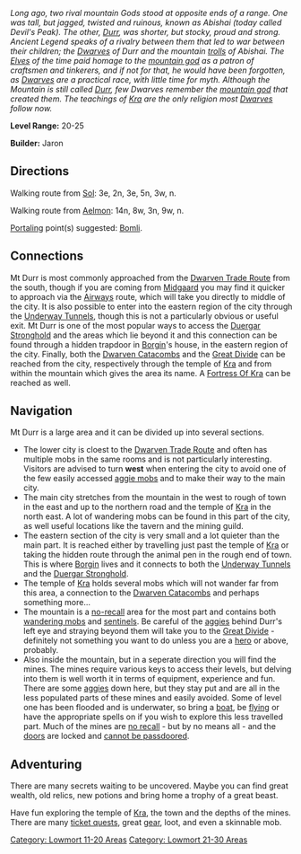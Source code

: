 *Long ago, two rival mountain Gods stood at opposite ends of a range.
One was tall, but jagged, twisted and ruinous, known as Abishai (today
called Devil's Peak). The other, [Durr](Durr "wikilink"), was shorter,
but stocky, proud and strong. Ancient Legend speaks of a rivalry between
them that led to war between their children; the
[Dwarves](Dwarves "wikilink") of Durr and the mountain
[trolls](Trolls "wikilink") of Abishai. The [Elves](Elves "wikilink") of
the time paid homage to the [mountain god](Durr "wikilink") as a patron
of craftsmen and tinkerers, and if not for that, he would have been
forgotten, as [Dwarves](Dwarves "wikilink") are a practical race, with
little time for myth. Although the Mountain is still called
[Durr](Durr "wikilink"), few Dwarves remember the [mountain
god](Durr "wikilink") that created them. The teachings of
[Kra](Kra "wikilink") are the only religion most
[Dwarves](Dwarves "wikilink") follow now.*

**Level Range:** 20-25

**Builder:** Jaron

## Directions

Walking route from [Sol](Sol "wikilink"): 3e, 2n, 3e, 5n, 3w, n.

Walking route from [Aelmon](Aelmon "wikilink"): 14n, 8w, 3n, 9w, n.

[Portaling](Portal "wikilink") point(s) suggested:
[Bomli](Bomli "wikilink").

## Connections

Mt Durr is most commonly approached from the [Dwarven Trade
Route](:Category:_Highways/Great_Wall "wikilink") from the south, though
if you are coming from [Midgaard](:Category:_Midgaard "wikilink") you
may find it quicker to approach via the
[Airways](:Category:_Airways "wikilink") route, which will take you
directly to middle of the city. It is also possible to enter into the
eastern region of the city through the [Underway
Tunnels](:Category:_Underway_Tunnels "wikilink"), though this is not a
particularly obvious or useful exit. Mt Durr is one of the most popular
ways to access the [Duergar
Stronghold](:Category:_Duergar_Stronghold "wikilink") and the areas
which lie beyond it and this connection can be found through a hidden
trapdoor in [Borgin](Retired_Patriarch_Borgin "wikilink")'s house, in
the eastern region of the city. Finally, both the [Dwarven
Catacombs](:Category:_Dwarven_Catacombs "wikilink") and the [Great
Divide](:Category:_Great_Divide "wikilink") can be reached from the
city, respectively through the temple of [Kra](Kra "wikilink") and from
within the mountain which gives the area its name. A [Fortress Of
Kra](:Category:Fortress_Of_Kra "wikilink") can be reached as well.

## Navigation

Mt Durr is a large area and it can be divided up into several sections.

-   The lower city is cloest to the [Dwarven Trade
    Route](:Category:_Highways/Great_Wall "wikilink") and often has
    multiple mobs in the same rooms and is not particularly interesting.
    Visitors are advised to turn **west** when entering the city to
    avoid one of the few easily accessed [aggie
    mobs](Aggressive_Mobs "wikilink") and to make their way to the main
    city.
-   The main city stretches from the mountain in the west to rough of
    town in the east and up to the northern road and the temple of
    [Kra](Kra "wikilink") in the north east. A lot of wandering mobs can
    be found in this part of the city, as well useful locations like the
    tavern and the mining guild.
-   The eastern section of the city is very small and a lot quieter than
    the main part. It is reached either by travelling just past the
    temple of [Kra](Kra "wikilink") or taking the hidden route through
    the animal pen in the rough end of town. This is where
    [Borgin](Retired_Patriarch_Borgin "wikilink") lives and it connects
    to both the [Underway
    Tunnels](:Category:_Underway_Tunnels "wikilink") and the [Duergar
    Stronghold](:Category:_Duergar_Stronghold "wikilink").
-   The temple of [Kra](Kra "wikilink") holds several mobs which will
    not wander far from this area, a connection to the [Dwarven
    Catacombs](:Category:_Dwarven_Catacombs "wikilink") and perhaps
    something more...
-   The mountain is a [no-recall](Cursed_Rooms "wikilink") area for the
    most part and contains both [wandering
    mobs](Wandering_Mobs "wikilink") and
    [sentinels](Sentinel_Mobs "wikilink"). Be careful of the
    [aggies](Aggressive_Mobs "wikilink") behind Durr's left eye and
    straying beyond them will take you to the [Great
    Divide](:Category:_Great_Divide "wikilink") - definitely not
    something you want to do unless you are a
    [hero](:Category:_Hero "wikilink") or above, probably.
-   Also inside the mountain, but in a seperate direction you will find
    the mines. The mines require various keys to access their levels,
    but delving into them is well worth it in terms of equipment,
    experience and fun. There are some
    [aggies](Aggressive_Mobs "wikilink") down here, but they stay put
    and are all in the less populated parts of these mines and easily
    avoided. Some of level one has been flooded and is underwater, so
    bring a [boat](:Category:_Boats "wikilink"), be
    [flying](Flying_Flag "wikilink") or have the appropriate spells on
    if you wish to explore this less travelled part. Much of the mines
    are [no recall](Cursed_Rooms "wikilink") - but by no means all - and
    the [doors](:Category:_Doors "wikilink") are locked and [cannot be
    passdoored](Passproof_Doors "wikilink").

## Adventuring

There are many secrets waiting to be uncovered. Maybe you can find great
wealth, old relics, new potions and bring home a trophy of a great
beast.

Have fun exploring the temple of [Kra](Kra "wikilink"), the town and the
depths of the mines. There are many [ticket
quests](:Category:_Quests_In_Mt_Durr "wikilink"), great
[gear](:Category:_Gear "wikilink"), loot, and even a skinnable mob.

[Category: Lowmort 11-20
Areas](Category:_Lowmort_11-20_Areas "wikilink") [Category: Lowmort
21-30 Areas](Category:_Lowmort_21-30_Areas "wikilink")
